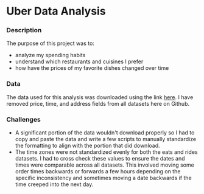 # Uber Data Analysis

### Description

The purpose of this project was to:
- analyze my spending habits
- understand which restaurants and cuisines I prefer
- how have the prices of my favorite dishes changed over time


### Data

The data used for this analysis was downloaded using the link [here](https://help.uber.com/driving-and-delivering/article/download-your-personal-uber-data?nodeId=fbf08e68-65ba-456b-9bc6-1369eb9d2c44).  I have removed price, time, and address fields from all datasets here on Github.  


### Challenges
- A significant portion of the data wouldn't download properly so I had to copy and paste the data and write a few scripts to manually standardize the formatting to align with the portion that did download.
- The time zones were not standardized evenly for both the eats and rides datasets.  I had to cross check these values to ensure the dates and times were comparable across all datasets.  This involved moving some order times backwards or forwards a few hours depending on the specific inconsistency and sometimes moving a date backwards if the time creeped into the next day.

